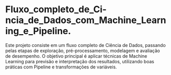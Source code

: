 # Fluxo_completo_de_Ci-ncia_de_Dados_com_Machine_Learning_e_Pipeline.
Este projeto consiste em um fluxo completo de Ciência de Dados, passando pelas etapas de exploração, pré-processamento, modelagem e avaliação de desempenho. O objetivo principal é aplicar técnicas de Machine Learning para previsão e interpretação dos resultados, utilizando boas práticas com Pipeline e transformações de variáveis.
